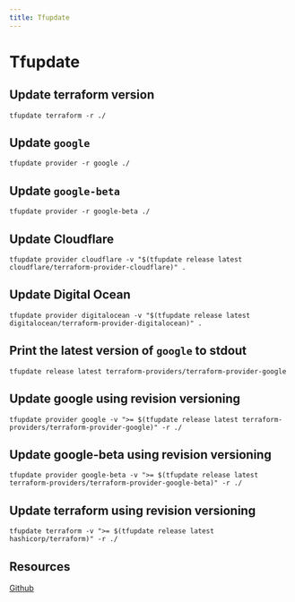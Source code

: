 ```yaml
---
title: Tfupdate
---
```


# Tfupdate

## Update terraform version

```shell
tfupdate terraform -r ./
```

## Update `google`

```shell
tfupdate provider -r google ./
```

## Update `google-beta`

```shell
tfupdate provider -r google-beta ./
```

## Update Cloudflare

```shell
tfupdate provider cloudflare -v "$(tfupdate release latest cloudflare/terraform-provider-cloudflare)" .
```

## Update Digital Ocean

```shell
tfupdate provider digitalocean -v "$(tfupdate release latest digitalocean/terraform-provider-digitalocean)" .
```

## Print the latest version of `google` to stdout

```shell
tfupdate release latest terraform-providers/terraform-provider-google
```

## Update google using revision versioning

```shell
tfupdate provider google -v ">= $(tfupdate release latest terraform-providers/terraform-provider-google)" -r ./
```

## Update google-beta using revision versioning

```shell
tfupdate provider google-beta -v ">= $(tfupdate release latest terraform-providers/terraform-provider-google-beta)" -r ./
```

## Update terraform using revision versioning

```shell
tfupdate terraform -v ">= $(tfupdate release latest hashicorp/terraform)" -r ./
```

## Resources

[Github](https://github.com/minamijoyo/tfupdate)